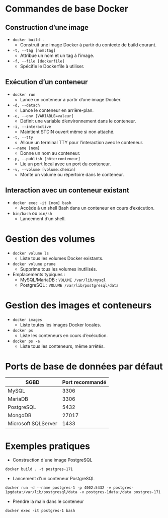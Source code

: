 # Commandes de base Docker

## Construction d’une image

- `docker build .`
  - Construit une image Docker à partir du contexte de build courant.
- `-t, --tag [nom:tag]`
  - Attribue un nom et un tag à l’image.
- `-f, --file [dockerfile]`
  - Spécifie le Dockerfile à utiliser.

## Exécution d’un conteneur

- `docker run`
  - Lance un conteneur à partir d’une image Docker.
- `-d, --detach`
  - Lance le conteneur en arrière-plan.
- `-e, --env [VARIABLE=valeur]`
  - Définit une variable d’environnement dans le conteneur.
- `-i, --interactive`
  - Maintient STDIN ouvert même si non attaché.
- `-t, --tty`
  - Alloue un terminal TTY pour l’interaction avec le conteneur.
- `--name [nom]`
  - Donne un nom au conteneur.
- `-p, --publish [hôte:conteneur]`
  - Lie un port local avec un port du conteneur.
- `-v, --volume [volume:chemin]`
  - Monte un volume ou répertoire dans le conteneur.

## Interaction avec un conteneur existant

- `docker exec -it [nom] bash`
  - Accède à un shell Bash dans un conteneur en cours d’exécution.
- `bin/bash` ou `bin/sh`
  - Lancement d’un shell.

# Gestion des volumes

- `docker volume ls`
  - Liste tous les volumes Docker existants.
- `docker volume prune`
  - Supprime tous les volumes inutilisés.
- Emplacements typiques :
  - MySQL/MariaDB : `VOLUME /var/lib/mysql`
  - PostgreSQL : `VOLUME /var/lib/postgresql/data`

# Gestion des images et conteneurs

- `docker images`
  - Liste toutes les images Docker locales.
- `docker ps`
  - Liste les conteneurs en cours d’exécution.
- `docker ps -a`
  - Liste tous les conteneurs, même arrêtés.

# Ports de base de données par défaut

| SGBD                 | Port recommandé |
|----------------------|-----------------|
| MySQL                | 3306            |
| MariaDB              | 3306            |
| PostgreSQL           | 5432            |
| MongoDB              | 27017           |
| Microsoft SQLServer  | 1433            |


# Exemples pratiques

- Construction d'une image PostgreSQL

`docker build . -t postgres-171`
- Lancement d'un conteneur PostgreSQL

`docker run -d --name postgres-1 -p 4002:5432 -v postgres-1pgdata:/var/lib/postgresql/data -v postgres-1data:/data postgres-171`
- Prendre la main dans le conteneur

`docker exec -it postgres-1 bash`